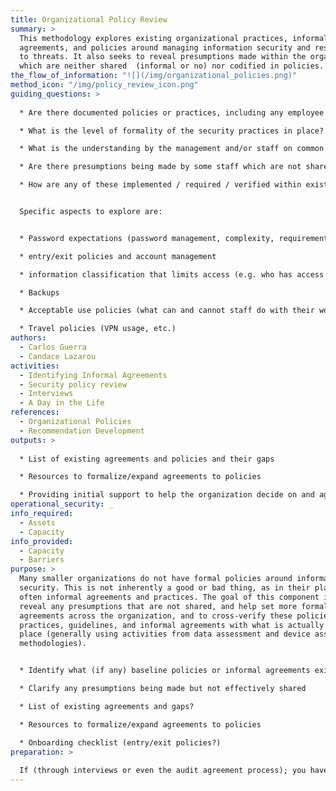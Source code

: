 ```yaml
---
title: Organizational Policy Review
summary: >
  This methodology explores existing organizational practices, informal
  agreements, and policies around managing information security and responding
  to threats. It also seeks to reveal presumptions made within the organization
  which are neither shared  (informal or no) nor codified in policies.
the_flow_of_information: "![](/img/organizational_policies.png)"
method_icon: "/img/policy_review_icon.png"
guiding_questions: >
  
  * Are there documented policies or practices, including any employee onboarding guidance?

  * What is the level of formality of the security practices in place? are verbal conventions, written documents or something in between?

  * What is the understanding by the management and/or staff on common security practices?

  * Are there presumptions being made by some staff which are not shared?

  * How are any of these implemented / required / verified within existing organizational practice?


  Specific aspects to explore are:


  * Password expectations (password management, complexity, requirements

  * entry/exit policies and account management

  * information classification that limits access (e.g. who has access to financial data? partner data?)

  * Backups

  * Acceptable use policies (what can and cannot staff do with their work devices)

  * Travel policies (VPN usage, etc.)
authors:
  - Carlos Guerra
  - Candace Lazarou
activities:
  - Identifying Informal Agreements
  - Security policy review
  - Interviews
  - A Day in the Life
references:
  - Organizational Policies
  - Recommendation Development
outputs: >
  
  * List of existing agreements and policies and their gaps

  * Resources to formalize/expand agreements to policies

  * Providing initial support to help the organization decide on and agree to baseline guidance around critical digital security controls, such as an Onboarding checklist, entry/exit policies, etc
operational_security: _
info_required:
  - Assets
  - Capacity
info_provided:
  - Capacity
  - Barriers
purpose: >
  Many smaller organizations do not have formal policies around information
  security. This is not inherently a good or bad thing, as in their place are
  often informal agreements and practices. The goal of this component is to
  reveal any presumptions that are not shared, and help set more formalized
  agreements across the organization, and to cross-verify these policies,
  practices, guidelines, and informal agreements with what is actually taking
  place (generally using activities from data assessment and device assessment
  methodologies).


  * Identify what (if any) baseline policies or informal agreements exist to respond to common information security and business continuity challenges

  * Clarify any presumptions being made but not effectively shared

  * List of existing agreements and gaps?

  * Resources to formalize/expand agreements to policies

  * Onboarding checklist (entry/exit policies?)
preparation: >
  
  If (through interviews or even the audit agreement process); you have received copies of policies, a thorough review of the written policies is required to assess if they are being followed, enforced, or have changed since being formalized.
---
```

